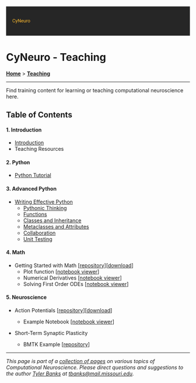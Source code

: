 ![](/images/cyneurologo2.png)

# CyNeuro - Teaching


[**Home**](/) > [**Teaching**](./)

---

Find training content for learning or teaching computational neuroscience here.

## Table of Contents

#### 1. Introduction

* [Introduction](/research/introduction)
* Teaching Resources

#### 2. Python

* [Python Tutorial](https://docs.python.org/3/tutorial/)

#### 3. Advanced Python

* [Writing Effective Python](effective-python)
  * [Pythonic Thinking](https://nbviewer.jupyter.org/github/tjbanks/python-datasci/blob/master/Effective%20Python/Ch1-Pythonic-Thinking.ipynb)
  * [Functions](https://nbviewer.jupyter.org/github/tjbanks/python-datasci/blob/master/Effective%20Python/Ch2-Functions.ipynb)
  * [Classes and Inheritance](https://nbviewer.jupyter.org/github/tjbanks/python-datasci/blob/master/Effective%20Python/Ch3-Classes-and-Inheritance.ipynb)
  * [Metaclasses and Attributes](https://nbviewer.jupyter.org/github/tjbanks/python-datasci/blob/master/Effective%20Python/Ch4-Metaclasses-and-Attributes.ipynb)
  * [Collaboration](https://nbviewer.jupyter.org/github/tjbanks/python-datasci/blob/master/Effective%20Python/Ch7-Collaboration.ipynb)
  * [Unit Testing](https://nbviewer.jupyter.org/github/tjbanks/python-datasci/blob/master/Effective%20Python/Ch8-Production.ipynb)

#### 4. Math

* Getting Started with Math [[repository](https://github.com/chenziao/Computational-Neuroscience-Tutorials)][[download](https://github.com/chenziao/Computational-Neuroscience-Tutorials/archive/master.zip)]
  * Plot function [[notebook viewer](https://nbviewer.jupyter.org/github/chenziao/Computational-Neuroscience-Tutorials/blob/master/Getting%20Started%20with%20Math/1_Plot_function.ipynb)]
  * Numerical Derivatives [[notebook viewer](https://nbviewer.jupyter.org/github/chenziao/Computational-Neuroscience-Tutorials/blob/master/Getting%20Started%20with%20Math/2_Numerical%20derivative.ipynb)]
  * Solving First Order ODEs [[notebook viewer](https://nbviewer.jupyter.org/github/chenziao/Computational-Neuroscience-Tutorials/blob/master/Getting%20Started%20with%20Math/3_Solve%20first%20order%20ODE.ipynb)]

#### 5. Neuroscience

* Action Potentials [[repository](https://github.com/chenziao/Computational-Neuroscience-Tutorials)][[download](https://github.com/chenziao/Computational-Neuroscience-Tutorials/archive/master.zip)]
  * Example Notebook [[notebook viewer](https://nbviewer.jupyter.org/github/chenziao/Computational-Neuroscience-Tutorials/blob/master/ActionPotentialTutorial/ActionPotential_HHCell.ipynb)]

* Short-Term Synaptic Plasticity
  * BMTK Example [[repository](https://github.com/tjbanks/synaptic_plasticity)]


---
*This page is part of a [collection of pages](/) on various topics of Computational Neuroscience. Please direct questions and suggestions to the author [Tyler Banks](https://tylerbanks.net) at [tbanks@mail.missouri.edu](mailto:tbanks@mail.missouri.edu).*